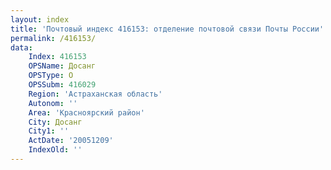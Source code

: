 ```yaml
---
layout: index
title: 'Почтовый индекс 416153: отделение почтовой связи Почты России'
permalink: /416153/
data:
    Index: 416153
    OPSName: Досанг
    OPSType: О
    OPSSubm: 416029
    Region: 'Астраханская область'
    Autonom: ''
    Area: 'Красноярский район'
    City: Досанг
    City1: ''
    ActDate: '20051209'
    IndexOld: ''
---
```

